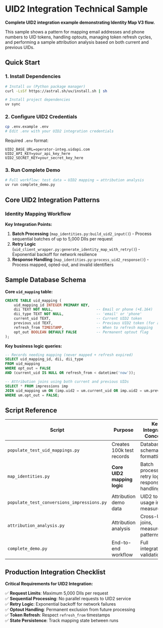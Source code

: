 # UID2 Integration Technical Sample

**Complete UID2 integration example demonstrating Identity Map V3 flow.**

This sample shows a pattern for mapping email addresses and phone numbers to UID tokens, handling optouts, managing token refresh cycles, and performing a sample attribution analysis based on both current and previous UIDs.

## Quick Start

### 1. Install Dependencies
```bash
# Install uv (Python package manager)
curl -LsSf https://astral.sh/uv/install.sh | sh

# Install project dependencies
uv sync
```

### 2. Configure UID2 Credentials
```bash
cp .env.example .env
# Edit .env with your UID2 integration credentials
```

Required `.env` format:
```
UID2_BASE_URL=operator-integ.uidapi.com
UID2_API_KEY=your_api_key_here
UID2_SECRET_KEY=your_secret_key_here
```

### 3. Run Complete Demo
```bash
# Full workflow: test data → UID2 mapping → attribution analysis
uv run complete_demo.py
```

## Core UID2 Integration Patterns

### Identity Mapping Workflow

**Key Integration Points:**
1. **Batch Processing** (`map_identities.py:build_uid2_input()`) - Process sequential batches of up to 5,000 DIIs per request
2. **Retry Logic** (`uid_client_wrapper.py:generate_identity_map_with_retry()`) - Exponential backoff for network resilience
3. **Response Handling** (`map_identities.py:process_uid2_response()`) - Process mapped, opted-out, and invalid identifiers

## Sample Database Schema

**Core `uid_mapping` table:**
```sql
CREATE TABLE uid_mapping (
    uid_mapping_id INTEGER PRIMARY KEY,
    dii TEXT NOT NULL,                    -- Email or phone (+E.164)
    dii_type TEXT NOT NULL,               -- 'email' or 'phone' 
    current_uid TEXT,                     -- Current UID2 token
    previous_uid TEXT,                    -- Previous UID2 token (for attribution)
    refresh_from TIMESTAMP,               -- When to refresh mapping
    opt_out BOOLEAN DEFAULT FALSE         -- Permanent optout flag
);
```

**Key business logic queries:**
```sql
-- Records needing mapping (never mapped + refresh expired)
SELECT uid_mapping_id, dii, dii_type 
FROM uid_mapping 
WHERE opt_out = FALSE 
AND (current_uid IS NULL OR refresh_from < datetime('now'));

-- Attribution joins using both current and previous UIDs
SELECT * FROM impressions imp 
JOIN uid_mapping um ON (imp.uid2 = um.current_uid OR imp.uid2 = um.previous_uid)
WHERE um.opt_out = FALSE;
```

## Script Reference

| Script | Purpose | Key Integration Concepts |
|--------|---------|-------------------------|
| `populate_test_uid_mappings.py` | Creates 100k test records | Database schema, DII formatting |
| `map_identities.py` | **Core UID2 mapping logic** | Batch processing, retry logic, response handling |
| `populate_test_conversions_impressions.py` | Attribution demo data | UID2 token usage in measurement |
| `attribution_analysis.py` | Attribution analysis | Cross-UID joins, measurement patterns |
| `complete_demo.py` | End-to-end workflow | Full integration validation |

## Production Integration Checklist

**Critical Requirements for UID2 Integration:**

✅ **Request Limits**: Maximum 5,000 DIIs per request  
✅ **Sequential Processing**: No parallel requests to UID2 service  
✅ **Retry Logic**: Exponential backoff for network failures  
✅ **Optout Handling**: Permanent exclusion from future processing  
✅ **Token Refresh**: Respect `refresh_from` timestamps  
✅ **State Persistence**: Track mapping state between runs
